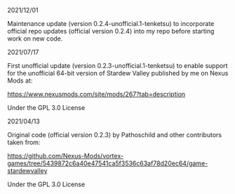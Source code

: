 2021/12/01

Maintenance update (version 0.2.4-unofficial.1-tenketsu) to incorporate official repo updates (official version 0.2.4) into my repo before starting work on new code.

2021/07/17

First unofficial update (version 0.2.3-unofficial.1-tenketsu) to enable support for the unofficial 64-bit version of Stardew Valley published by me on Nexus Mods at:

https://www.nexusmods.com/site/mods/267?tab=description

Under the GPL 3.0 License

2021/04/13

Original code (official version 0.2.3) by Pathoschild and other contributors taken from:

https://github.com/Nexus-Mods/vortex-games/tree/5439872c6a40e47541ca5f3536c63af78d20ec64/game-stardewvalley

Under the GPL 3.0 License
